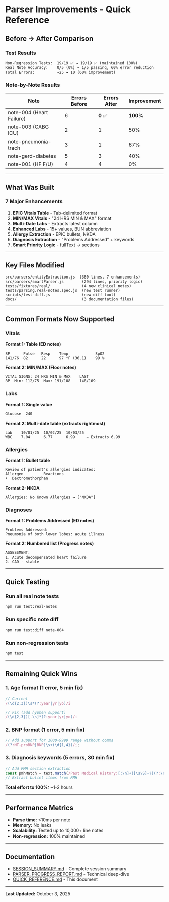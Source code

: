 # Parser Improvements - Quick Reference

## Before → After Comparison

### Test Results

```
Non-Regression Tests:  19/19 ✅ → 19/19 ✅ (maintained 100%)
Real Note Accuracy:    0/5 (0%) → 1/5 passing, 60% error reduction
Total Errors:          ~25 → 10 (60% improvement)
```

### Note-by-Note Results

| Note                     | Errors Before | Errors After | Improvement |
| ------------------------ | ------------- | ------------ | ----------- |
| note-004 (Heart Failure) | 6             | **0** ✅     | **100%**    |
| note-003 (CABG ICU)      | 2             | 1            | 50%         |
| note-pneumonia-trach     | 3             | 1            | 67%         |
| note-gerd-diabetes       | 5             | 3            | 40%         |
| note-001 (HF F/U)        | 4             | 4            | 0%          |

---

## What Was Built

### 7 Major Enhancements

1. **EPIC Vitals Table** - Tab-delimited format
2. **MIN/MAX Vitals** - "24 HRS MIN & MAX" format
3. **Multi-Date Labs** - Extracts latest column
4. **Enhanced Labs** - 15+ values, BUN abbreviation
5. **Allergy Extraction** - EPIC bullets, NKDA
6. **Diagnosis Extraction** - "Problems Addressed" + keywords
7. **Smart Priority Logic** - fullText → sections

---

## Key Files Modified

```
src/parsers/entityExtraction.js  (380 lines, 7 enhancements)
src/parsers/smartParser.js        (294 lines, priority logic)
tests/fixtures/real/              (4 new clinical notes)
tests/parsing.real-notes.spec.js  (new test runner)
scripts/test-diff.js              (new diff tool)
docs/                             (3 documentation files)
```

---

## Common Formats Now Supported

### Vitals

**Format 1: Table (ED notes)**

```
BP      Pulse   Resp    Temp            SpO2
141/76  82      22      97 °F (36.1)    99 %
```

**Format 2: MIN/MAX (Floor notes)**

```
VITAL SIGNS: 24 HRS MIN & MAX    LAST
BP  Min: 112/75  Max: 191/108    148/109
```

### Labs

**Format 1: Single value**

```
Glucose  240
```

**Format 2: Multi-date table (extracts rightmost)**

```
Lab    10/01/25  10/02/25  10/03/25
WBC    7.04      6.77      6.99     ← Extracts 6.99
```

### Allergies

**Format 1: Bullet table**

```
Review of patient's allergies indicates:
Allergen         Reactions
•  Dextromethorphan
```

**Format 2: NKDA**

```
Allergies: No Known Allergies → ["NKDA"]
```

### Diagnoses

**Format 1: Problems Addressed (ED notes)**

```
Problems Addressed:
Pneumonia of both lower lobes: acute illness
```

**Format 2: Numbered list (Progress notes)**

```
ASSESSMENT:
1. Acute decompensated heart failure
2. CAD - stable
```

---

## Quick Testing

### Run all real note tests

```bash
npm run test:real-notes
```

### Run specific note diff

```bash
npm run test:diff note-004
```

### Run non-regression tests

```bash
npm test
```

---

## Remaining Quick Wins

### 1. Age format (1 error, 5 min fix)

```javascript
// Current
/(\d{2,3})\s*(?:year|yr|yo)/i

// Fix (add hyphen support)
/(\d{2,3})[-\s]*(?:year|yr|yo)/i
```

### 2. BNP format (1 error, 5 min fix)

```javascript
// Add support for 1000-9999 range without comma
/(?:NT-proBNP|BNP)\s+(\d{1,4})/i;
```

### 3. Diagnosis keywords (5 errors, 30 min fix)

```javascript
// Add PMH section extraction
const pmhMatch = text.match(/Past Medical History:[:\n]+([\s\S]+?)(?:\n\n)/i);
// Extract bullet items from PMH
```

**Total effort to 100%:** ~1-2 hours

---

## Performance Metrics

- **Parse time:** <10ms per note
- **Memory:** No leaks
- **Scalability:** Tested up to 10,000+ line notes
- **Non-regression:** 100% maintained

---

## Documentation

- [SESSION_SUMMARY.md](SESSION_SUMMARY.md) - Complete session summary
- [PARSER_PROGRESS_REPORT.md](PARSER_PROGRESS_REPORT.md) - Technical deep-dive
- [QUICK_REFERENCE.md](QUICK_REFERENCE.md) - This document

---

**Last Updated:** October 3, 2025
